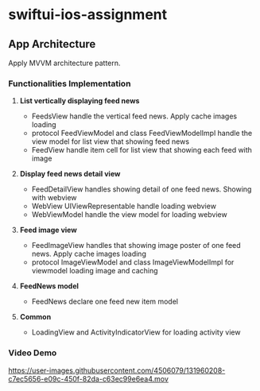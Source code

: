 # swiftui-ios-assignment

## App Architecture
Apply MVVM architecture pattern. 

### Functionalities Implementation
 1. **List vertically displaying feed news**
	 * FeedsView handle the vertical feed news. Apply cache images loading
 	 * protocol FeedViewModel and class FeedViewModelImpl handle the view model for list view that showing feed news
 	 * FeedView handle item cell for list view that showing each feed with image

 2. **Display feed news detail view**
	 * FeedDetailView handles showing detail of one feed news. Showing with webview
	 * WebView UIViewRepresentable handle loading webview
 	 * WebViewModel handle the view model for loading webview 

 3. **Feed image view**
	 * FeedImageView handles that showing image poster of one feed news. Apply cache images loading
	 * protocol ImageViewModel and class ImageViewModelImpl for viewmodel loading image and caching

 4. **FeedNews model**
	 * FeedNews declare one feed new item model

 5. **Common**
	 * LoadingView and ActivityIndicatorView for loading activity view

### Video Demo

https://user-images.githubusercontent.com/4506079/131960208-c7ec5656-e09c-450f-82da-c63ec99e6ea4.mov


 
